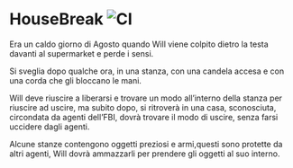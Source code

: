 # HouseBreak ![CI](https://github.com/GianmarcoMo/HouseBreak/workflows/CI/badge.svg?branch=master)

Era un caldo giorno di Agosto quando Will viene colpito dietro la testa davanti al supermarket e perde i sensi. 

Si sveglia dopo qualche ora, in una stanza, con una candela accesa e con una corda che gli bloccano le mani.

Will deve riuscire a liberarsi e trovare un modo all’interno della stanza per riuscire ad uscire, ma subito dopo, si ritroverà in una casa, sconosciuta, circondata da agenti dell’FBI, dovrà trovare il modo di uscire, senza farsi uccidere dagli agenti.

Alcune stanze contengono oggetti preziosi e armi,questi sono protette da altri agenti, Will dovrà ammazzarli per prendere gli oggetti al suo interno.

